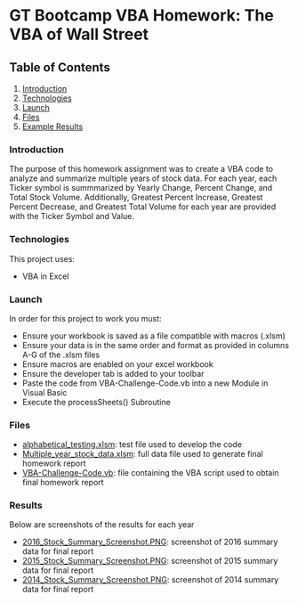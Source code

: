 # GT Bootcamp VBA Homework: The VBA of Wall Street

## Table of Contents
1. [Introduction](#introduction)
2. [Technologies](#technologies)
3. [Launch](#launch)
4. [Files](#files)
5. [Example Results](#example-results)

<a name="introduction"></a>
### Introduction
The purpose of this homework assignment was to create a VBA code to analyze and summarize multiple years of stock data. For each year, each Ticker symbol is summmarized by Yearly Change, Percent Change, and Total Stock Volume. Additionally, Greatest Percent Increase, Greatest Percent Decrease, and Greatest Total Volume for each year are provided with the Ticker Symbol and Value.

<a name="technologies"></a>
### Technologies
This project uses: 
* VBA in Excel

<a name="launch"></a>
### Launch
In order for this project to work you must:
* Ensure your workbook is saved as a file compatible with macros (.xlsm)
* Ensure your data is in the same order and format as provided in columns A-G of the .xlsm files
* Ensure macros are enabled on your excel workbook
* Ensure the developer tab is added to your toolbar
* Paste the code from VBA-Challenge-Code.vb into a new Module in Visual Basic
* Execute the processSheets() Subroutine

<a name="files"></a>
### Files
* [alphabetical_testing.xlsm](alphabetical_testing.xlsm): test file used to develop the code
* [Multiple_year_stock_data.xlsm](Multiple_year_stock_data.xlsm): full data file used to generate final homework report
* [VBA-Challenge-Code.vb](VBA-Challenge-Code.vb): file containing the VBA script used to obtain final homework report 

<a name="example-results"></a>
### Results
Below are screenshots of the results for each year
* [2016_Stock_Summary_Screenshot.PNG](2016_Stock_Summary_Screenshot.PNG): screenshot of 2016 summary data for final report
* [2015_Stock_Summary_Screenshot.PNG](2015_Stock_Summary_Screenshot.PNG): screenshot of 2015 summary data for final report
* [2014_Stock_Summary_Screenshot.PNG](2014_Stock_Summary_Screenshot.PNG): screenshot of 2014 summary data for final report